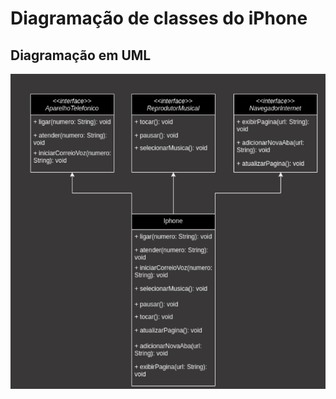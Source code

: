 # Diagramação de classes do iPhone

## Diagramação em UML

<p align="center">
  <img src="./assets/modelagem.jpg" alt="Diagrama">
</p>

